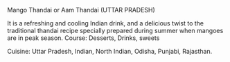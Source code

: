 Mango Thandai or Aam Thandai
(UTTAR PRADESH)

It is a refreshing and cooling Indian drink, and a delicious twist to the traditional thandai recipe specially prepared during summer when mangoes are in peak season.
Course: Desserts, Drinks, sweets

Cuisine: Uttar Pradesh,
Indian, North Indian, Odisha, Punjabi, Rajasthan.